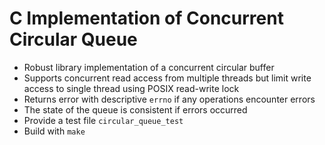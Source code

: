 # C Implementation of Concurrent Circular Queue

- Robust library implementation of a concurrent circular buffer
- Supports concurrent read access from multiple threads but limit write access to single thread using POSIX read-write lock
- Returns error with descriptive `errno` if any operations encounter errors
- The state of the queue is consistent if errors occurred
- Provide a test file `circular_queue_test`
- Build with `make`